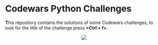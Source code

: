 # Codewars Python Challenges
**T**his repository contains the solutions of some Codewars challenges, to look for the title of the challenge press **<Ctrl + f>**.

<p align="center"> 
<img src="https://user-images.githubusercontent.com/20237313/43472034-596ff6dc-94e4-11e8-8dec-834da3c9ce72.png">
</p>

